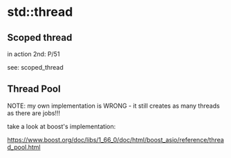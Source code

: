 # std::thread

## Scoped thread

in action 2nd: P/51

see: scoped_thread

## Thread Pool

NOTE: my own implementation is WRONG - it still creates as many threads as there are jobs!!!

take a look at boost's implementation:

<https://www.boost.org/doc/libs/1_66_0/doc/html/boost_asio/reference/thread_pool.html>

